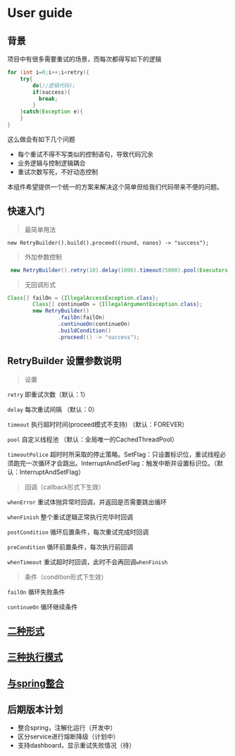 # User guide

## 背景
项目中有很多需要重试的场景，而每次都得写如下的逻辑
```  java
for (int i=0;i++;i<retry){
    try{
        do(//逻辑代码);
        if(success){
          break;
        }
    }catch(Exception e){
    }
}
```

这么做会有如下几个问题

- 每个重试不得不写类似的控制语句，导致代码冗余
- 业务逻辑与控制逻辑耦合
- 重试次数写死，不好动态控制

本组件希望提供一个统一的方案来解决这个简单但给我们代码带来不便的问题。

## 快速入门

> 最简单用法

`new RetryBuilder().build().proceed((round, nanos) -> "success");`

> 外加参数控制

``` java
 new RetryBuilder().retry(10).delay(1000).timeout(5000).pool(Executors.newSingleThreadExecutor()).build().async((round, nanos) -> "success");
```

> 无回调形式
``` java
Class[] failOn = {IllegalAccessException.class};
        Class[] continueOn = {IllegalArgumentException.class};
        new RetryBuilder()
                .failOn(failOn)
                .continueOn(continueOn)
                .buildCondition()
                .proceed(() -> "success");
```


## RetryBuilder 设置参数说明

> 设置

`retry` 即重试次数（默认：1）

`delay` 每次重试间隔 （默认：0）

`timeout` 执行超时时间(proceed模式不支持) （默认：FOREVER）

`pool` 自定义线程池 （默认：全局唯一的CachedThreadPool）

`timeoutPolice` 超时时所采取的停止策略。SetFlag：只设置标识位，重试线程必须跑完一次循环才会跳出。InterruptAndSetFlag：触发中断并设置标识位。（默认：InterruptAndSetFlag）

> 回调（callback形式下生效）

`whenError` 重试体抛异常时回调，并返回是否需要跳出循环

`whenFinish` 整个重试逻辑正常执行完毕时回调

`postCondition` 循环后置条件，每次重试完成时回调

`preCondition` 循环前置条件，每次执行前回调

`whenTimeout` 重试超时时回调，此时不会再回调`whenFinish`

> 条件（condition形式下生效）

`failOn` 循环失败条件

`continueOn` 循环继续条件


## [二种形式](doc/两种形式.md)



## [三种执行模式](doc/三种执行模式.md)
 


 
## [与spring整合](doc/与spring整合.md)




## 后期版本计划

- 整合spring，注解化运行（开发中）
- 区分service进行熔断降级（计划中）
- 支持dashboard，显示重试失败情况（待）
